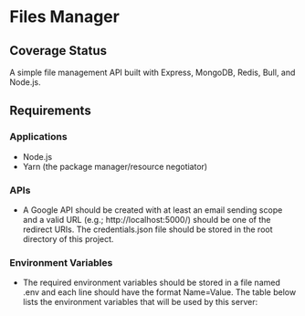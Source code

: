 # Files Manager
## Coverage Status
A simple file management API built with Express, MongoDB, Redis, Bull, and Node.js.

## Requirements
### Applications
* Node.js
* Yarn (the package manager/resource negotiator)
### APIs
* A Google API should be created with at least an email sending scope and a valid URL (e.g.; http://localhost:5000/) should be one of the redirect URIs. The credentials.json file should be stored in the root directory of this project.
### Environment Variables
* The required environment variables should be stored in a file named .env and each line should have the format Name=Value. The table below lists the environment variables that will be used by this server:
